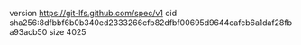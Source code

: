 version https://git-lfs.github.com/spec/v1
oid sha256:8dfbbf6b0b340ed2333266cfb82dfbf00695d9644cafcb6a1daf28fba93acb50
size 4025
